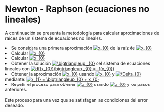 <h1>Newton - Raphson (ecuaciones no lineales)</h1>

A continuación se presenta la metodología para calcular aproximaciones de raíces de un sistema de ecuaciones no lineales.

<lo>
    <li>Se considera una primera aproximación <a href="https://www.codecogs.com/eqnedit.php?latex=x_{0}" target="_blank"><img src="https://latex.codecogs.com/gif.latex?x_{0}" title="x_{0}" /></a> de la raíz de <a href="https://www.codecogs.com/eqnedit.php?latex=x_{0}" target="_blank"><img src="https://latex.codecogs.com/gif.latex?f(x)" title="x_{0}" /></a></li>
    <li>Calcular <a href="https://www.codecogs.com/eqnedit.php?latex=x_{0}" target="_blank"><img src="https://latex.codecogs.com/gif.latex?f(x_{0})" title="x_{0}" /></a></li>
    <li>Calcular <a href="https://www.codecogs.com/eqnedit.php?latex=x_{0}" target="_blank"><img src="https://latex.codecogs.com/gif.latex?df(x_{0})" title="x_{0}" /></a></li>
    <li>Obtener la solución <a href="https://www.codecogs.com/eqnedit.php?latex=\bigtriangleup&space;_{0}" target="_blank"><img src="https://latex.codecogs.com/gif.latex?\bigtriangleup&space;_{0}" title="\bigtriangleup _{0}" /></a> del sistema de ecuaciones lineales con <a href="https://www.codecogs.com/eqnedit.php?latex=df(x_{0})\bigtriangleup&space;_{0}&space;=&space;-f(x_{0})" target="_blank"><img src="https://latex.codecogs.com/gif.latex?df(x_{0})\bigtriangleup&space;_{0}&space;=&space;-f(x_{0})" title="df(x_{0})\bigtriangleup _{0} = -f(x_{0})" /></a></li>
    <li>Obtener la aproximación <a href="https://www.codecogs.com/eqnedit.php?latex=x_{0}" target="_blank"><img src="https://latex.codecogs.com/gif.latex?x_{1}" title="x_{0}" /></a> usando <a href="https://www.codecogs.com/eqnedit.php?latex=x_{0}" target="_blank"><img src="https://latex.codecogs.com/gif.latex?x_{0}" title="x_{0}" /></a> y <a href="https://www.codecogs.com/eqnedit.php?latex=\Delta_{0}" target="_blank"><img src="https://latex.codecogs.com/gif.latex?\Delta_{0}" title="\Delta_{0}" /></a> mediante:  <a href="https://www.codecogs.com/eqnedit.php?latex=x_{1}&space;=&space;\bigtriangleup_{0}&space;&plus;&space;x_{0}" target="_blank"><img src="https://latex.codecogs.com/gif.latex?x_{1}&space;=&space;\bigtriangleup_{0}&space;&plus;&space;x_{0}" title="x_{1} = \bigtriangleup_{0} + x_{0}" /></a> </li>
    <li>Repetir el proceso para obtener <a href="https://www.codecogs.com/eqnedit.php?latex=x_{0}" target="_blank"><img src="https://latex.codecogs.com/gif.latex?x_{2}" title="x_{0}" /></a> usando <a href="https://www.codecogs.com/eqnedit.php?latex=x_{0}" target="_blank"><img src="https://latex.codecogs.com/gif.latex?x_{1}" title="x_{0}" /></a> y los pasos anteriores.</li>
</lo>
<br>
Este proceso para una vez que se satisfagan las condiciones del error deseado.

